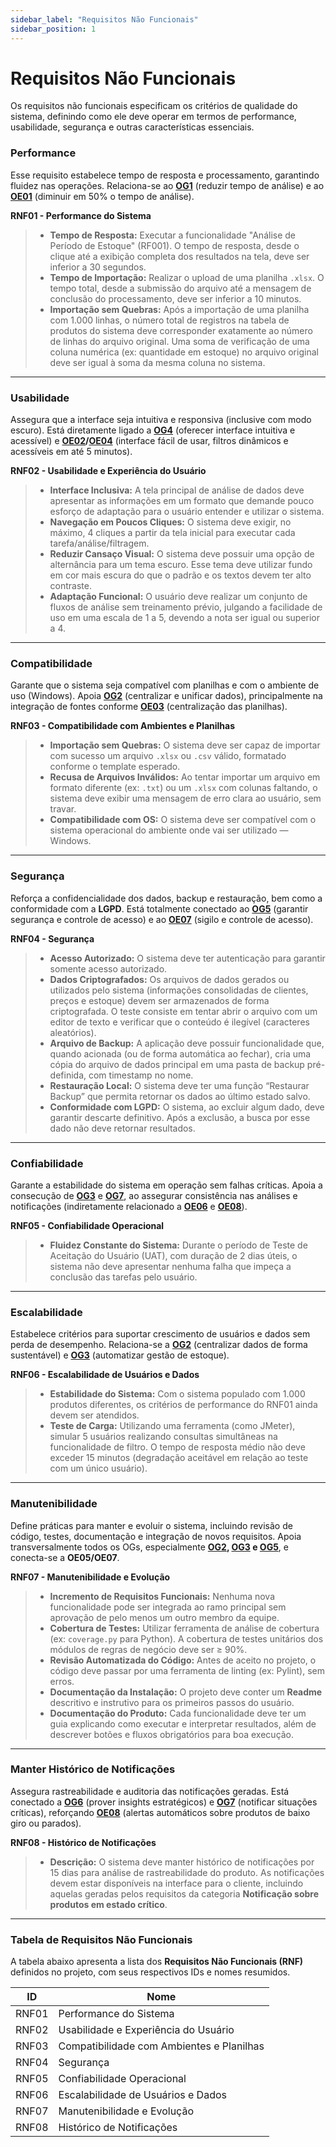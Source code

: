 ```yaml
---
sidebar_label: "Requisitos Não Funcionais"
sidebar_position: 1
---
```


# Requisitos Não Funcionais

Os requisitos não funcionais especificam os critérios de qualidade do sistema, definindo como ele deve operar em termos de performance, usabilidade, segurança e outras características essenciais.  

### Performance  

Esse requisito estabelece tempo de resposta e processamento, garantindo fluidez nas operações. Relaciona-se ao **[OG1](https://mdsreq-fga-unb.github.io/REQ-2025.2-T02-RxHospitalar/docs/visao-produto-projeto/b-solucao-proposta#OG1)** (reduzir tempo de análise) e ao **[OE01](https://mdsreq-fga-unb.github.io/REQ-2025.2-T02-RxHospitalar/docs/visao-produto-projeto/b-solucao-proposta#OE1)** (diminuir em 50% o tempo de análise).  

**RNF01 - Performance do Sistema**  
> - **Tempo de Resposta:** Executar a funcionalidade "Análise de Período de Estoque" (RF001). O tempo de resposta, desde o clique até a exibição completa dos resultados na tela, deve ser inferior a 30 segundos.  
> - **Tempo de Importação:** Realizar o upload de uma planilha `.xlsx`. O tempo total, desde a submissão do arquivo até a mensagem de conclusão do processamento, deve ser inferior a 10 minutos.  
> - **Importação sem Quebras:** Após a importação de uma planilha com 1.000 linhas, o número total de registros na tabela de produtos do sistema deve corresponder exatamente ao número de linhas do arquivo original. Uma soma de verificação de uma coluna numérica (ex: quantidade em estoque) no arquivo original deve ser igual à soma da mesma coluna no sistema.  

---

### Usabilidade  

Assegura que a interface seja intuitiva e responsiva (inclusive com modo escuro). Está diretamente ligado a **[OG4](https://mdsreq-fga-unb.github.io/REQ-2025.2-T02-RxHospitalar/docs/visao-produto-projeto/b-solucao-proposta#OG4)** (oferecer interface intuitiva e acessível) e **[OE02](https://mdsreq-fga-unb.github.io/REQ-2025.2-T02-RxHospitalar/docs/visao-produto-projeto/b-solucao-proposta#OE2)/[OE04](https://mdsreq-fga-unb.github.io/REQ-2025.2-T02-RxHospitalar/docs/visao-produto-projeto/b-solucao-proposta#OE4)** (interface fácil de usar, filtros dinâmicos e acessíveis em até 5 minutos).  

**RNF02 - Usabilidade e Experiência do Usuário**  
> - **Interface Inclusiva:** A tela principal de análise de dados deve apresentar as informações em um formato que demande pouco esforço de adaptação para o usuário entender e utilizar o sistema.  
> - **Navegação em Poucos Cliques:** O sistema deve exigir, no máximo, 4 cliques a partir da tela inicial para executar cada tarefa/análise/filtragem.  
> - **Reduzir Cansaço Visual:** O sistema deve possuir uma opção de alternância para um tema escuro. Esse tema deve utilizar fundo em cor mais escura do que o padrão e os textos devem ter alto contraste.  
> - **Adaptação Funcional:** O usuário deve realizar um conjunto de fluxos de análise sem treinamento prévio, julgando a facilidade de uso em uma escala de 1 a 5, devendo a nota ser igual ou superior a 4.  

---

### Compatibilidade  

Garante que o sistema seja compatível com planilhas e com o ambiente de uso (Windows). Apoia **[OG2](https://mdsreq-fga-unb.github.io/REQ-2025.2-T02-RxHospitalar/docs/visao-produto-projeto/b-solucao-proposta#OG2)** (centralizar e unificar dados), principalmente na integração de fontes conforme **[OE03](https://mdsreq-fga-unb.github.io/REQ-2025.2-T02-RxHospitalar/docs/visao-produto-projeto/b-solucao-proposta#OE3)** (centralização das planilhas).  

**RNF03 - Compatibilidade com Ambientes e Planilhas**  
> - **Importação sem Quebras:** O sistema deve ser capaz de importar com sucesso um arquivo `.xlsx` ou `.csv` válido, formatado conforme o template esperado.  
> - **Recusa de Arquivos Inválidos:** Ao tentar importar um arquivo em formato diferente (ex: `.txt`) ou um `.xlsx` com colunas faltando, o sistema deve exibir uma mensagem de erro clara ao usuário, sem travar.  
> - **Compatibilidade com OS:** O sistema deve ser compatível com o sistema operacional do ambiente onde vai ser utilizado — Windows.  

---

### Segurança  

Reforça a confidencialidade dos dados, backup e restauração, bem como a conformidade com a **LGPD**. Está totalmente conectado ao **[OG5](https://mdsreq-fga-unb.github.io/REQ-2025.2-T02-RxHospitalar/docs/visao-produto-projeto/b-solucao-proposta#OG5)** (garantir segurança e controle de acesso) e ao **[OE07](https://mdsreq-fga-unb.github.io/REQ-2025.2-T02-RxHospitalar/docs/visao-produto-projeto/b-solucao-proposta#OE7)** (sigilo e controle de acesso).  

**RNF04 - Segurança**  
> - **Acesso Autorizado:** O sistema deve ter autenticação para garantir somente acesso autorizado.  
> - **Dados Criptografados:** Os arquivos de dados gerados ou utilizados pelo sistema (informações consolidadas de clientes, preços e estoque) devem ser armazenados de forma criptografada. O teste consiste em tentar abrir o arquivo com um editor de texto e verificar que o conteúdo é ilegível (caracteres aleatórios).  
> - **Arquivo de Backup:** A aplicação deve possuir funcionalidade que, quando acionada (ou de forma automática ao fechar), cria uma cópia do arquivo de dados principal em uma pasta de backup pré-definida, com timestamp no nome.  
> - **Restauração Local:** O sistema deve ter uma função “Restaurar Backup” que permita retornar os dados ao último estado salvo.  
> - **Conformidade com LGPD:** O sistema, ao excluir algum dado, deve garantir descarte definitivo. Após a exclusão, a busca por esse dado não deve retornar resultados.  

---

### Confiabilidade  

Garante a estabilidade do sistema em operação sem falhas críticas. Apoia a consecução de **[OG3](https://mdsreq-fga-unb.github.io/REQ-2025.2-T02-RxHospitalar/docs/visao-produto-projeto/b-solucao-proposta#OG3)** e **[OG7](https://mdsreq-fga-unb.github.io/REQ-2025.2-T02-RxHospitalar/docs/visao-produto-projeto/b-solucao-proposta#OG7)**, ao assegurar consistência nas análises e notificações (indiretamente relacionado a **[OE06](https://mdsreq-fga-unb.github.io/REQ-2025.2-T02-RxHospitalar/docs/visao-produto-projeto/b-solucao-proposta#OE6)** e **[OE08](https://mdsreq-fga-unb.github.io/REQ-2025.2-T02-RxHospitalar/docs/visao-produto-projeto/b-solucao-proposta#OE8)**).  

**RNF05 - Confiabilidade Operacional**  
> - **Fluidez Constante do Sistema:** Durante o período de Teste de Aceitação do Usuário (UAT), com duração de 2 dias úteis, o sistema não deve apresentar nenhuma falha que impeça a conclusão das tarefas pelo usuário.  

---

### Escalabilidade  

Estabelece critérios para suportar crescimento de usuários e dados sem perda de desempenho. Relaciona-se a **[OG2](https://mdsreq-fga-unb.github.io/REQ-2025.2-T02-RxHospitalar/docs/visao-produto-projeto/b-solucao-proposta#OG2)** (centralizar dados de forma sustentável) e **[OG3](https://mdsreq-fga-unb.github.io/REQ-2025.2-T02-RxHospitalar/docs/visao-produto-projeto/b-solucao-proposta#OG3)** (automatizar gestão de estoque).  

**RNF06 - Escalabilidade de Usuários e Dados**  
> - **Estabilidade do Sistema:** Com o sistema populado com 1.000 produtos diferentes, os critérios de performance do RNF01 ainda devem ser atendidos.  
> - **Teste de Carga:** Utilizando uma ferramenta (como JMeter), simular 5 usuários realizando consultas simultâneas na funcionalidade de filtro. O tempo de resposta médio não deve exceder 15 minutos (degradação aceitável em relação ao teste com um único usuário).  

---

### Manutenibilidade  

Define práticas para manter e evoluir o sistema, incluindo revisão de código, testes, documentação e integração de novos requisitos. Apoia transversalmente todos os OGs, especialmente **[OG2](https://mdsreq-fga-unb.github.io/REQ-2025.2-T02-RxHospitalar/docs/visao-produto-projeto/b-solucao-proposta#OG2), [OG3](https://mdsreq-fga-unb.github.io/REQ-2025.2-T02-RxHospitalar/docs/visao-produto-projeto/b-solucao-proposta#OG3) e [OG5](https://mdsreq-fga-unb.github.io/REQ-2025.2-T02-RxHospitalar/docs/visao-produto-projeto/b-solucao-proposta#OG5)**, e conecta-se a **OE05/OE07**.  

**RNF07 - Manutenibilidade e Evolução**  
> - **Incremento de Requisitos Funcionais:** Nenhuma nova funcionalidade pode ser integrada ao ramo principal sem aprovação de pelo menos um outro membro da equipe.  
> - **Cobertura de Testes:** Utilizar ferramenta de análise de cobertura (ex: `coverage.py` para Python). A cobertura de testes unitários dos módulos de regras de negócio deve ser ≥ 90%.  
> - **Revisão Automatizada do Código:** Antes de aceito no projeto, o código deve passar por uma ferramenta de linting (ex: Pylint), sem erros.  
> - **Documentação da Instalação:** O projeto deve conter um **Readme** descritivo e instrutivo para os primeiros passos do usuário.  
> - **Documentação do Produto:** Cada funcionalidade deve ter um guia explicando como executar e interpretar resultados, além de descrever botões e fluxos obrigatórios para boa execução.  

---

### Manter Histórico de Notificações  

Assegura rastreabilidade e auditoria das notificações geradas. Está conectado a **[OG6](https://mdsreq-fga-unb.github.io/REQ-2025.2-T02-RxHospitalar/docs/visao-produto-projeto/b-solucao-proposta#OG6)** (prover insights estratégicos) e **[OG7](https://mdsreq-fga-unb.github.io/REQ-2025.2-T02-RxHospitalar/docs/visao-produto-projeto/b-solucao-proposta#OG7)** (notificar situações críticas), reforçando **[OE08](https://mdsreq-fga-unb.github.io/REQ-2025.2-T02-RxHospitalar/docs/visao-produto-projeto/b-solucao-proposta#OE8)** (alertas automáticos sobre produtos de baixo giro ou parados).  

**RNF08 - Histórico de Notificações**  
> - **Descrição:** O sistema deve manter histórico de notificações por 15 dias para análise de rastreabilidade do produto. As notificações devem estar disponíveis na interface para o cliente, incluindo aquelas geradas pelos requisitos da categoria **Notificação sobre produtos em estado crítico**.  

---

### Tabela de Requisitos Não Funcionais  

A tabela abaixo apresenta a lista dos **Requisitos Não Funcionais (RNF)** definidos no projeto, com seus respectivos IDs e nomes resumidos.  

| ID    | Nome                                    |
|-------|-----------------------------------------|
| RNF01 | Performance do Sistema                  |
| RNF02 | Usabilidade e Experiência do Usuário    |
| RNF03 | Compatibilidade com Ambientes e Planilhas |
| RNF04 | Segurança           |
| RNF05 | Confiabilidade Operacional              |
| RNF06 | Escalabilidade de Usuários e Dados      |
| RNF07 | Manutenibilidade e Evolução             |
| RNF08 | Histórico de Notificações               |